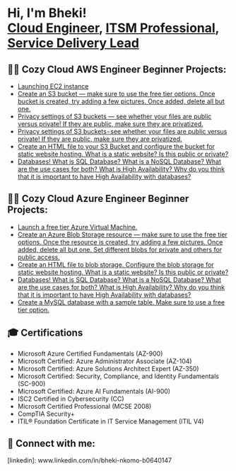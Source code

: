 <h1>Hi, I'm Bheki! <br/><a href="https://github.com/bhekie2k">Cloud Engineer</a>, <a href="[www.linkedin.com/in/bheki-nkomo-b0640147](www.linkedin.com/in/bheki-nkomo-b0640147)/">ITSM Professional</a>, <a href="www.linkedin.com/in/bheki-nkomo-b0640147/">Service Delivery Lead</a>
<h2>👨‍💻 Cozy Cloud AWS Engineer Beginner Projects:</h2>

 - [Launching EC2 instance](https://medium.com/@bhekie2k/launch-an-ec2-instance-in-the-free-tier-65d1480f320f)
 - [Create an S3 bucket — make sure to use the free tier options. Once bucket is created, try adding a few pictures. Once added, delete all but one.](https://medium.com/@bhekie2k/create-an-s3-bucket-make-sure-to-use-the-free-tier-options-07de399deab8)
 - [Privacy settings of S3 buckets — see whether your files are public versus private! If they are public, make sure they are privatized.](https://medium.com/@bhekie2k/privacy-settings-of-s3-buckets-see-whether-your-files-are-public-versus-private-9f8bc5976cf8)
 - [Privacy settings of S3 buckets - see whether your files are public versus private! If they are public, make sure they are privatized.](https://medium.com/@bhekie2k/privacy-settings-of-s3-buckets-see-whether-your-files-are-public-versus-private-3af3bf2338d9)
 - [Create an HTML file to your S3 Bucket and configure the bucket for static website hosting. What is a static website? Is this public or private?](https://medium.com/@bhekie2k/create-an-html-file-to-your-s3-bucket-and-configure-the-bucket-for-static-website-hosting-eb55c91cd6ab)
 - [Databases! What is SQL Database? What is a NoSQL Database? What are the use cases for both? What is High Availability? Why do you think that it is important to have High Availability with databases?](https://medium.com/@bhekie2k/databases-0c38d1aa75fc)

<h2>👨‍💻 Cozy Cloud Azure Engineer Beginner Projects:</h2>

- [Launch a free tier Azure Virtual Machine.](https://medium.com/@bhekie2k/launch-a-free-tier-azure-virtual-machine-ad26bdf0b96e)
- [Create an Azure Blob Storage resource — make sure to use the free tier options. Once the resource is created, try adding a few pictures. Once added, delete all but one. Set different blobs for private and others for public access.](https://medium.com/@bhekie2k/create-an-azure-blob-storage-resource-make-sure-to-use-the-free-tier-options-92a2c50bfa82)
- [Create an HTML file to blob storage. Configure the blob storage for static website hosting. What is a static website? Is this public or private?](https://medium.com/@bhekie2k/create-an-html-file-to-blob-storage-a2ecb8d4fdce)
- [Databases! What is SQL Database? What is a NoSQL Database? What are the use cases for both? What is High Availability? Why do you think that it is important to have High Availability with databases?](https://medium.com/@bhekie2k/databases-0c38d1aa75fc)
- [Create a MySQL database with a sample table. Make sure to use a free tier option.](https://medium.com/@bhekie2k/create-a-mysql-database-with-a-sample-table-make-sure-to-use-a-free-tier-option-76da44fc9e0e)

<h2>🎓 Certifications</h2>

- Microsoft Azure Certified Fundamentals (AZ-900)
- Microsoft Certified: Azure Administrator Associate (AZ-104)
- Microsoft Certified: Azure Solutions Architect Expert (AZ-350)
- Microsoft Certified: Security, Compliance, and Identity Fundamentals (SC-900)
- Microsoft Certified: Azure AI Fundamentals (AI-900)
- ISC2 Certified in Cybersecurity (CC)
- Microsoft Certified Professional (MCSE 2008)
- CompTIA Security+
- ITIL® Foundation Certificate in IT Service Management (ITIL V4)


<h2> 🤳 Connect with me:</h2>
[linkedin]: www.linkedin.com/in/bheki-nkomo-b0640147

<!--


Here are some ideas to get you started:

- 🔭 I’m currently working on ...
- 🌱 I’m currently learning ...
- 👯 I’m looking to collaborate on ...
- 🤔 I’m looking for help with ...
- 💬 Ask me about ...
- 📫 How to reach me: ...
- 😄 Pronouns: ...
- ⚡ Fun fact: ...
-->
